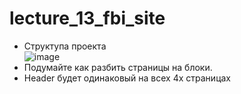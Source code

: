 # lecture_13_fbi_site
- Структупа проекта  
![image](https://user-images.githubusercontent.com/113675674/195999648-523c4f57-fd09-4e59-a667-e1704622f731.png)
- Подумайте как разбить страницы на блоки.  
- Header будет одинаковый на всех 4х страницах
